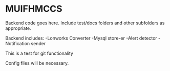 MUIFHMCCS
=========

Backend code goes here. Include test/docs folders and other subfolders as appropriate.

Backend includes:
-Lonworks Converter
-Mysql store-er
-Alert detector
-Notification sender

This is a test for git functionality

Config files will be necessary.
